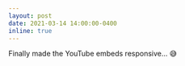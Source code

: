 ```yaml
---
layout: post
date: 2021-03-14 14:00:00-0400
inline: true
---
```


Finally made the YouTube embeds responsive... :sweat_smile:
